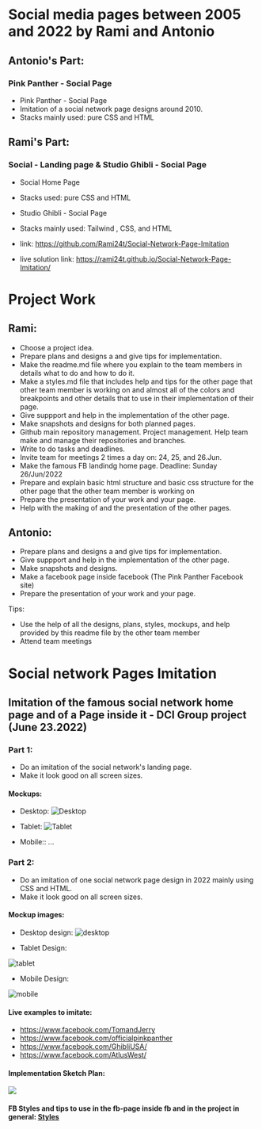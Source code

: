 # Social media pages between 2005 and 2022 by Rami and Antonio

## Antonio's Part:

### Pink Panther - Social Page
- Pink Panther - Social Page
- Imitation of a social network page designs around 2010. 
- Stacks mainly used: pure CSS and HTML

## Rami's Part:

### Social - Landing page & Studio Ghibli - Social Page
- Social Home Page
- Stacks used: pure CSS and HTML
- Studio Ghibli - Social Page
- Stacks mainly used: Tailwind , CSS, and HTML

- link: https://github.com/Rami24t/Social-Network-Page-Imitation
- live solution link: https://rami24t.github.io/Social-Network-Page-Imitation/

# Project Work

## Rami:

- Choose a project idea.
- Prepare plans and designs a and give tips for implementation.
- Make the readme.md file where you explain to the team members in details what to do and how to do it.
- Make a styles.md file that includes help and tips for the other page that other team member is working on and almost all of the colors and breakpoints and other details that to use in their implementation of their page.
- Give suppport and help in the implementation of the other page.
- Make snapshots and designs for both planned pages.
- Github main repository management. Project management. Help team make and manage their repositories and branches.
- Write to do tasks and deadlines.
- Invite team for meetings 2 times a day on: 24, 25, and 26.Jun.
- Make the famous FB landindg home page. Deadline: Sunday 26/Jun/2022
- Prepare and explain basic html structure and basic css structure for the other page that the other team member is working on
- Prepare the presentation of your work and your page.
- Help with the making of and the presentation of the other pages.

## Antonio:

- Prepare plans and designs a and give tips for implementation.
- Give suppport and help in the implementation of the other page.
- Make snapshots and designs.
- Make a facebook page inside facebook (The Pink Panther Facebook site)
- Prepare the presentation of your work and your page.

Tips:

- Use the help of all the designs, plans, styles, mockups, and help provided by this readme file by the other team member
- Attend team meetings

# Social network Pages Imitation

## Imitation of the famous social network home page and of a Page inside it - DCI Group project (June 23.2022)

### Part 1:

- Do an imitation of the social network's landing page.
- Make it look good on all screen sizes.

#### Mockups:

- Desktop:
  ![Desktop](Landing%20Page%20Design/Screenshot%202022-06-24%20at%2009-16-34%20Screenshot.png)

- Tablet:
  ![Tablet](Landing%20Page%20Design/Screenshot%202022-06-24%20at%2009-17-09%20Screenshot.png)

- Mobile:: ...

### Part 2:

- Do an imitation of one social network page design in 2022 mainly using CSS and HTML.
- Make it look good on all screen sizes.

#### Mockup images:

- Desktop design:
  ![desktop](./Design%20Page//DesktopDesign.png)

- Tablet Design:

![tablet](./Design%20Page//Tablet%20Design.png)

- Mobile Design:

![mobile](./Design%20Page/Mobile%20Design.png)

#### Live examples to imitate:

- https://www.facebook.com/TomandJerry
- https://www.facebook.com/officialpinkpanther
- https://www.facebook.com/GhibliUSA/
- https://www.facebook.com/AtlusWest/

#### Implementation Sketch Plan:

![](./Design%20Page%20Sketches/DesignSketchIMG1.jpg)

#### FB Styles and tips to use in the fb-page inside fb and in the project in general: <a href="./styles.md"> Styles </a>
